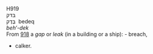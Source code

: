 H919  
בּדק  
בֶּדֶק ‎ bedeq  
*beh‘-dek*  
From [918](h0918) a *gap* or *leak* (in a building or a ship): - breach,
+ calker.  
